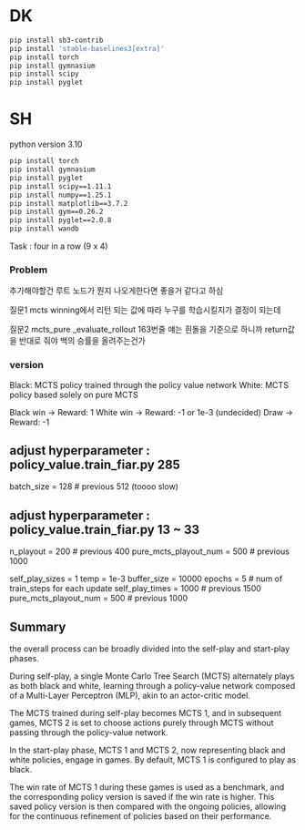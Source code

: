 # DK

```bash
pip install sb3-contrib
pip install 'stable-baselines3[extra]'
pip install torch
pip install gymnasium
pip install scipy
pip install pyglet
```

# SH

python version 3.10

```bash
pip install torch
pip install gymnasium
pip install pyglet
pip install scipy==1.11.1
pip install numpy==1.25.1
pip install matplotlib==3.7.2
pip install gym==0.26.2
pip install pyglet==2.0.8
pip install wandb
```

Task : four in a row (9 x 4)


### Problem


추가해야할건 루트 노드가 뭔지 나오게한다면 좋을거 같다고 하심

질문1 mcts  winning에서 리턴 되는 값에 따라 누구를 학습시킬지가 결정이 되는데

질문2 mcts_pure _evaluate_rollout 163번줄
얘는 흰돌을 기준으로 하니까 return값을 반대로 줘야 백의 승률을 올려주는건가





### version  

Black: MCTS policy trained through the policy value network
White: MCTS policy based solely on pure MCTS

Black win -> Reward: 1
White win -> Reward: -1 or 1e-3 (undecided)
Draw -> Reward: -1


## adjust hyperparameter :  policy_value.train_fiar.py 285
batch_size = 128   # previous 512  (toooo slow)


## adjust hyperparameter :  policy_value.train_fiar.py 13 ~ 33
n_playout = 200  # previous 400
pure_mcts_playout_num = 500     # previous 1000 



self_play_sizes = 1
temp = 1e-3
buffer_size = 10000
epochs = 5  # num of train_steps for each update
self_play_times = 1000   # previous 1500
pure_mcts_playout_num = 500     # previous 1000







## Summary

the overall process can be broadly divided into the self-play and start-play phases. 

During self-play, a single Monte Carlo Tree Search (MCTS) alternately plays as both black and white, 
learning through a policy-value network composed of a Multi-Layer Perceptron (MLP), 
akin to an actor-critic model.

The MCTS trained during self-play becomes MCTS 1, and in subsequent games, MCTS 2 is set to choose actions 
purely through MCTS without passing through the policy-value network. 

In the start-play phase, MCTS 1 and MCTS 2, now representing black and white policies, engage in games. 
By default, MCTS 1 is configured to play as black.

The win rate of MCTS 1 during these games is used as a benchmark, and the corresponding policy version 
is saved if the win rate is higher. 
This saved policy version is then compared with the ongoing policies, allowing for the continuous refinement 
of policies based on their performance. 
